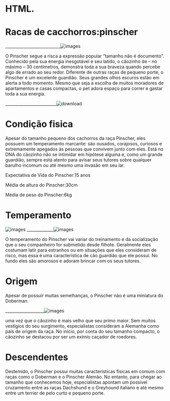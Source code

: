# HTML.
# Racas de cacchorros:pinscher
___________________________![images](https://github.com/lalisafer/HTML./assets/146041510/35ae9647-ebbf-42ca-be14-47e8975ef4a6)
                  
 
O Pinscher segue a risca a expressão popular “tamanho não é documento”. Conhecido pela sua energia inesgotável e seu latido, o cãozinho de – no máximo – 30 centímetros, demonstra toda a sua braveza quando percebe algo de errado ao seu redor.
Diferente de outras raças de pequeno porte, o Pinscher é um excelente guardião. Seus grandes olhos escuros estão em alerta a todo momento. Mesmo que seja a escolha de muitos moradores de apartamentos e casas compactas, o pet adora espaço para correr e gastar toda a sua energia.

_________________________![download](https://github.com/lalisafer/HTML./assets/146041510/7ded1462-e7b9-4e3c-8cb6-a9c21039b486)


# Condição fisica

Apesar do tamanho pequeno dos cachorros da raça Pinscher, eles possuem um temperamento marcante: são ousados, corajosos, curiosos e extremamente apegados às pessoas que convivem junto com eles.
Está no DNA do cãozinho não se intimidar em hipótese alguma e, como um grande guardião, sempre está atento para avisar seus tutores sobre qualquer barulho incomum ou até mesmo uma invasão em seu lar.

Expectativa de Vida do Pinscher:15 anos

Média de altura do Pinscher:30cm

Média de peso do Pinscher:6kg
# Temperamento
![images](https://github.com/lalisafer/HTML./assets/146041510/2b8bc526-6b2f-493a-9b53-13ccc2bd9cb4)
_____________![images](https://github.com/lalisafer/HTML./assets/146041510/a9e5b73c-5bd4-483d-bc0f-347a6bf9c8ea)


O temperamento do Pinscher vai variar do treinamento e da socialização que o seu companheiro for submetido desde filhote. Geralmente eles costumam latir para estranhos ou em situações que eles consideram de risco, mas essa é uma característica de cão guardião que ele possui. No fundo eles são amorosos e adoram brincar com os seus tutores.
# Origem
Apesar de possuir muitas semelhanças, o Pinscher não é uma miniatura do Doberman.

___________________![images](https://github.com/lalisafer/HTML./assets/146041510/e4199922-6300-46e2-b16d-14fa9db76fc1)

 uma vez que o cãozinho é mais velho que seu primo maior. Sem muitos vestígios do seu surgimento, especialistas consideram a Alemanha como país de origem da raça. No início, por conta do seu tamanho compacto, o cãozinho se destacou por ser um exímio caçador de roedores.

 # Descendentes
 Destemido, o Pinscher possui muitas características físicas em comum com raças como o Doberman e o Pinscher Alemão. No entanto, para chegar ao tamanho que conhecemos hoje, especialistas apontam um possível cruzamento entre as raças Dachshund e o Greyhound italiano e até mesmo entre um terrier de pelo curto e pequeno porte.

